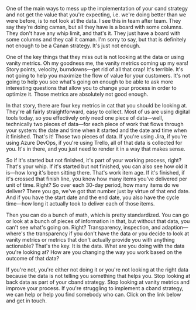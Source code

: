 One of the main ways to mess up the implementation of your cand strategy and not get the value that you're expecting, i.e. we're doing better than we were before, is to not look at the data. I see this in team after team. They say they're doing caman, but all they have is a board with some columns. They don't have any whip limit, and that's it. They just have a board with some columns and they call it caman. I'm sorry to say, but that is definitely not enough to be a Canan strategy. It's just not enough. 

One of the key things that they miss out is not looking at the data or using vanity metrics. Oh my goodness me, the vanity metrics coming up my ears! Story points, velocity, burndowns—get rid of all that crap! It's terrible. It's not going to help you maximize the flow of value for your customers. It's not going to help you see what's going on enough to be able to ask more interesting questions that allow you to change your process in order to optimize it. Those metrics are absolutely not good enough. 

In that story, there are four key metrics in cat that you should be looking at. They're all fairly straightforward, easy to collect. Most of us are using digital tools today, so you effectively only need one piece of data—well, technically two pieces of data—for each piece of work that flows through your system: the date and time when it started and the date and time when it finished. That's it! Those two pieces of data. If you're using Jira, if you're using Azure DevOps, if you're using Trello, all of that data is collected for you. It's in there, and you just need to render it in a way that makes sense. 

So if it's started but not finished, it's part of your working process, right? That's your whip. If it's started but not finished, you can also see how old it is—how long it's been sitting there. That's work item age. If it's finished, if it's crossed that finish line, you know how many items you've delivered per unit of time. Right? So over each 30-day period, how many items do we deliver? There you go, we've got that number just by virtue of that end date. And if you have the start date and the end date, you also have the cycle time—how long it actually took to deliver each of those items. 

Then you can do a bunch of math, which is pretty standardized. You can go or look at a bunch of pieces of information in that, but without that data, you can't see what's going on. Right? Transparency, inspection, and adaption—where's the transparency if you don't have the data or you decide to look at vanity metrics or metrics that don't actually provide you with anything actionable? That's the key. It is the data. What are you doing with the data you're looking at? How are you changing the way you work based on the outcome of that data? 

If you're not, you're either not doing it or you're not looking at the right data because the data is not telling you something that helps you. Stop looking at back data as part of your cband strategy. Stop looking at vanity metrics and improve your process. If you're struggling to implement a cband strategy, we can help or help you find somebody who can. Click on the link below and get in touch.